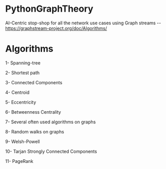 # PythonGraphTheory
AI-Centric stop-shop for all the network use cases using Graph streams -- https://graphstream-project.org/doc/Algorithms/

# Algorithms
1- Spanning-tree

2- Shortest path

3- Connected Components

4- Centroid

5- Eccentricity

6- Betweenness Centrality

7- Several often used algorithms on graphs

8- Random walks on graphs

9- Welsh-Powell

10- Tarjan Strongly Connected Components

11- PageRank


